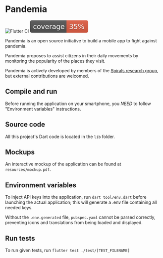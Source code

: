 # Pandemia
![Flutter CI](https://github.com/pandemia-app/pandemia/workflows/Flutter%20CI/badge.svg)
![Coverage badge](coverage_badge.svg)


Pandemia is an open source initiative to build a mobile app to fight against pandemia.

Pandemia proposes to assist citizens in their daily movements by monitoring the popularity of the places they visit.

Pandemia is actively developed by members of the [Spirals research group](https://team.inria.fr/spirals/), but external contributions are welcomed.

## Compile and run

Before running the application on your smartphone, you *NEED* to follow "Environment variables"
instructions.

## Source code 

All this project's Dart code is located in the `lib` folder.

## Mockups 

An interactive mockup of the application can be found at `resources/mockup.pdf`.

## Environment variables

To inject API keys into the application, run `dart tool/env.dart` before launching the actual
application; this will generate a .env file containing all needed keys.

Without the `.env.generated` file, `pubspec.yaml` cannot be parsed correctly, preventing icons and
translations from being loaded and displayed.

## Run tests

To run given tests, run `flutter test ./test/[TEST_FILENAME]`
